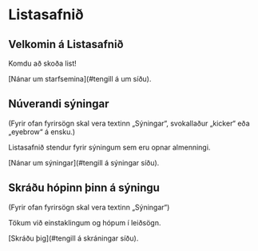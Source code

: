 # Listasafnið

## Velkomin á Listasafnið

Komdu að skoða list!

[Nánar um starfsemina](#tengill á um síðu).

## Núverandi sýningar

(Fyrir ofan fyrirsögn skal vera textinn „Sýningar“, svokallaður „kicker“ eða „eyebrow“ á ensku.)

Listasafnið stendur fyrir sýningum sem eru opnar almenningi.

[Nánar um sýningar](#tengill á sýningar síðu).

## Skráðu hópinn þinn á sýningu

(Fyrir ofan fyrirsögn skal vera textinn „Sýningar“)

Tökum við einstaklingum og hópum í leiðsögn.

[Skráðu þig](#tengill á skráningar síðu).
